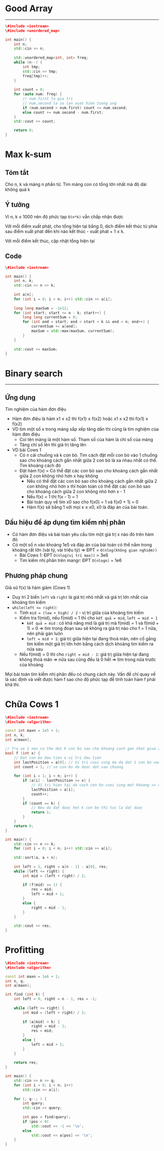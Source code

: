 # Good Array

---

```C++
\#include <iostream>
\#include <unordered_map>

int main() {
    int n;
    std::cin >> n;
    
    std::unordered_map<int, int> freq;
    while (n--) {
        int tmp;
        std::cin >> tmp;
        freq[tmp]++;
    }
    
    int count = 0;
    for (auto num: freq) {
        // num.first la gia tri
        // num.second la so lan xuat hien tuong ung
        if (num.second < num.first) count += num.second;
        else count += num.second - num.first;
    }
    std::cout << count;

    return 0;
}
```

# Max k-sum

## Tóm tắt

Cho n, k và mảng n phần tử. Tìm mảng con có tổng lớn nhất mà độ dài không quá k

## Ý tưởng

Vì n, k ≤ 1000 nên độ phức tạp `O(n*k)` vẫn chấp nhận được

Với mỗi điểm xuất phát, cho tổng hiện tại bằng 0, dịch điểm kết thúc từ phía sau điểm xuất phát đến khi nào kết thúc - xuất phát + 1 ≤ k.

Với mỗi điểm kết thúc, cập nhật tổng hiện tại

## Code

```C++
\#include <iostream>

int main() {
    int n, k;
    std::cin >> n >> k;
    
    int a[n];
    for (int i = 0; i < n; i++) std::cin >> a[i];
    
    long long maxSum = -1e12;
    for (int start; start <= n - k; start++) {
        long long currentSum = 0;
        for (int end = start; end < start + k && end < n; end++) {
            currentSum += a[end];
            maxSum = std::max(maxSum, currentSum);
        }
    }
    
    std::cout << maxSum;
}
```

# Binary search

---

## Ứng dụng

Tìm nghiệm của hàm đơn điệu

- Hàm đơn điệu là hàm x1 ≤ x2 thì f(x1) ≤ f(x2) hoặc x1 ≤ x2 thì f(x1) ≥ f(x2)
- VD tìm một số x trong mảng sắp xếp tăng dần thì cũng là tìm nghiệm của hàm đơn điệu
    - Coi tên mảng là một hàm số. Tham số của hàm là chỉ số của mảng
    - Tăng chỉ số lên thì giá trị tăng lên
- VD bài Cows 1
    - Có n cái chuồng và k con bò. Tìm cách đặt mỗi con bò vào 1 chuồng sao cho khoảng cách gần nhất giữa 2 con bò là xa nhau nhất có thể. Tìm khoảng cách đó
    - Đặt hàm f(x) = Có thể đặt các con bò sao cho khoảng cách gần nhất giữa 2 con không nhỏ hơn x hay không
        - Nếu có thể đặt các con bò sao cho khoảng cách gần nhất giữa 2 con không nhỏ hơn x thì hoàn toàn có thể đặt các con bò sao cho khoảng cách giữa 2 con không nhỏ hơn x - 1
        - Nếu f(x) = 1 thì f(x - 1) = 1
        - Bài toán quy về tìm x0 sao cho f(x0) = 1 và f(x0 + 1) = 0
        - Hàm f(x) sẽ bằng 1 với mọi x ≤ x0, x0 là đáp án của bài toán.

## Dấu hiệu để áp dụng tìm kiếm nhị phân

- Có hàm đơn điệu và bài toán yêu cầu tìm một giá trị x nào đó trên hàm đó
- Có một số n vào khoảng 1e5 và đáp án của bài toán có thể nằm trong khoảng rất lớn (vài tỷ, vài triệu tỷ) ⇒ ĐPT = `O(nlog(không gian nghiệm))`
    - Bài Cows 1: ĐPT `O(nlog(vị trí max))` = 3e6
    - Tìm kiếm nhị phân trên mangr: ĐPT `O(nlogn)` = 1e6

## Phương pháp chung

Giả sử f(x) là hàm giảm (Cows 1)

- Duy trì 2 biến `left` và `right` là giá trị nhỏ nhất và giá trị lớn nhất của khoảng tìm kiếm
- `while(left <= right)`:
    - Tính `mid = (low + high) / 2` - vị trí giữa của khoảng tìm kiếm
    - Kiểm tra f(mid), nếu f(mid) = 1 thì cho `kết quả = mid`, `left = mid + 1`
        - `kết quả = mid` : có khả năng mid là giá trị mà f(mid) = 1 và f(mid + 1) = 0 ⇒ tìm trong đoạn sau sẽ không ra giá trị nào cho f = 1 nữa, nên phải gán luôn
        - `left = mid + 1`: giá trị giữa hiện tại đang thoả mãn, nên cố gắng tìm kiếm một giá trị lớn hơn bằng cách dịch khoảng tìm kiếm ra nửa sau
    - Nếu f(mid) = 0 thì cho `right = mid - 1`: giá trị giữa hiện tại đang không thoả mãn ⇒ nửa sau cũng đều là 0 hết ⇒ tìm trong nửa trước của khoảng

Mọi bài toán tìm kiếm nhị phân đều có chung cách này. Vấn đề chỉ quay về là xác định và viết được hàm f sao cho độ phức tạp để tính toán hàm f phải khả thi.

# Chữa Cows 1

```C++
\#include <iostream>
\#include <algorithm>

const int maxn = 1e5 + 1;
int n, k;
int a[maxn];

// Tra ve 1 neu co the dat k con bo sao cho khoang cach gan nhat giua 2 con bo la >= x
bool f (int x) {
    // Dat con bo dau tien o vi tri dau tien
    int lastPosition = a[0]; // Vi tri cuoi cung ma da dat 1 con bo vao
    int count = 1; // so con bo da duoc dat vao chuong
    
    for (int i = 1; i < n; i++) {
        if (a[i] - lastPosition >= x) {
            // Vi tri hien tai da cach con bo cuoi cung mot khoang >= x
            lastPosition = a[i];
            count++;
        }
        if (count == k) {
            // Neu da dat duoc het k con bo thi tuc la dat duoc
            return 1;
        }
    }
    return 0;
}

int main() {
    std::cin >> n >> k;
    for (int i = 0; i < n; i++) std::cin >> a[i];
    
    std::sort(a, a + n);
    
    int left = 1, right = a[n - 1] - a[0], res;
    while (left <= right) {
        int mid = (left + right) / 2;
        
        if (f(mid) == 1) {
            res = mid;
            left = mid + 1;
        }
        else {
            right = mid - 1;
        }
    }
    
    std::cout << res;
} 
```

# Profitting

```C++
\#include <iostream>
\#include <algorithm>

const int maxn = 1e6 + 1;
int n, q;
int a[maxn];

int find (int k) {
    int left = 0, right = n - 1, res = -1;
    
    while (left <= right) {
        int mid = (left + right) / 2;
        
        if (a[mid] > k) {
            right = mid - 1;
            res = mid;
        }
        else {
            left = mid + 1;
        }
    }
    
    return res;
}

int main() {
    std::cin >> n >> q;
    for (int i = 0; i < n; i++)
        std::cin >> a[i];
        
    for (; q--; ) {
        int query;
        std::cin >> query;
        
        int pos = find(query);
        if (pos < 0)
            std::cout << -1 << '\n';
        else 
            std::cout << a[pos] << '\n';
    }
}
```